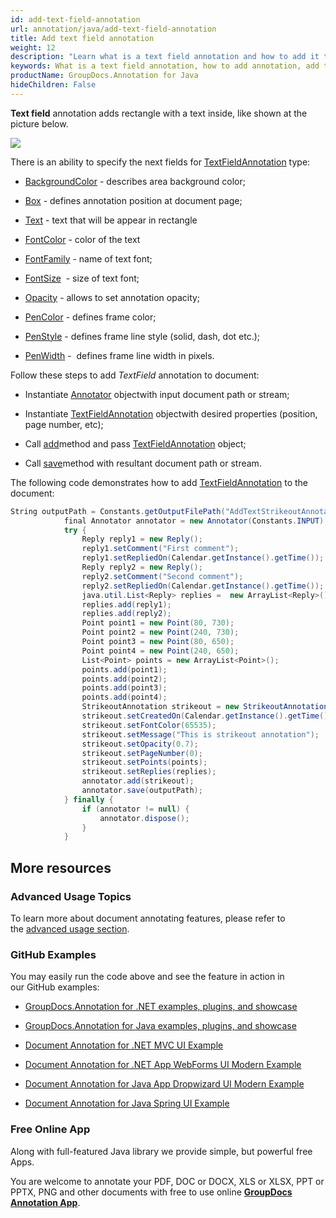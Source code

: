 ```yaml
---
id: add-text-field-annotation
url: annotation/java/add-text-field-annotation
title: Add text field annotation
weight: 12
description: "Learn what is a text field annotation and how to add it to a document programmatically using GroupDocs.Annotation for Java."
keywords: What is a text field annotation, how to add annotation, add text field annotation
productName: GroupDocs.Annotation for Java
hideChildren: False
---
```

**Text field** annotation adds rectangle with a text inside, like shown at the picture below. 

![](download/attachments/85231548/539695140)

There is an ability to specify the next fields for [TextFieldAnnotation](https://apireference.groupdocs.com/java/annotation/com.groupdocs.annotation.models.annotationmodels/TextFieldAnnotation) type:

*   [BackgroundColor](https://apireference.groupdocs.com/annotation/java/com.groupdocs.annotation.models.annotationmodels/AreaAnnotation#getBackgroundColor()) - describes area background color;
    
*   [Box](https://apireference.groupdocs.com/annotation/java/com.groupdocs.annotation.models.annotationmodels/AreaAnnotation#getBox()) - defines annotation position at document page;
    
*   [Text](https://apireference.groupdocs.com/annotation/java/com.groupdocs.annotation.models.annotationmodels/TextFieldAnnotation#getText()) - text that will be appear in rectangle
    
*   [FontColor](https://apireference.groupdocs.com/annotation/java/com.groupdocs.annotation.models.annotationmodels/TextFieldAnnotation#getFontColor()) - color of the text
    
*   [FontFamily](https://apireference.groupdocs.com/annotation/java/com.groupdocs.annotation.models.annotationmodels/TextFieldAnnotation#getFontFamily()) - name of text font;
    
*   [FontSize](https://apireference.groupdocs.com/annotation/java/com.groupdocs.annotation.models.annotationmodels/TextFieldAnnotation#getFontSize())  - size of text font;
    
*   [Opacity](https://apireference.groupdocs.com/annotation/java/com.groupdocs.annotation.models.annotationmodels/AreaAnnotation#getOpacity()) - allows to set annotation opacity;
    
*   [PenColor](https://apireference.groupdocs.com/annotation/java/com.groupdocs.annotation.models.annotationmodels/AreaAnnotation#getPenColor()) - defines frame color;
    
*   [PenStyle](https://apireference.groupdocs.com/annotation/java/com.groupdocs.annotation.models.annotationmodels/AreaAnnotation#getPenStyle()) - defines frame line style (solid, dash, dot etc.);
    
*   [PenWidth](https://apireference.groupdocs.com/annotation/java/com.groupdocs.annotation.models.annotationmodels/AreaAnnotation#getPenWidth()) -  defines frame line width in pixels.
    

Follow these steps to add *TextField* annotation to document: 

*   Instantiate [Annotator](https://apireference.groupdocs.com/java/annotation/com.groupdocs.annotation/Annotator) objectwith input document path or stream;
    
*   Instantiate [TextFieldAnnotation](https://apireference.groupdocs.com/java/annotation/com.groupdocs.annotation.models.annotationmodels/TextFieldAnnotation) objectwith desired properties (position, page number, etc);
    
*   Call [add](https://apireference.groupdocs.com/java/annotation/com.groupdocs.annotation/Annotator#add(com.groupdocs.annotation.models.annotationmodels.AnnotationBase))method and pass [TextFieldAnnotation](https://apireference.groupdocs.com/java/annotation/com.groupdocs.annotation.models.annotationmodels/TextFieldAnnotation) object;
    
*   Call [save](https://apireference.groupdocs.com/java/annotation/com.groupdocs.annotation/Annotator#save(java.io.InputStream))method with resultant document path or stream.
    

The following code demonstrates how to add [TextFieldAnnotation](https://apireference.groupdocs.com/java/annotation/com.groupdocs.annotation.models.annotationmodels/TextFieldAnnotation) to the document:

```csharp
String outputPath = Constants.getOutputFilePath("AddTextStrikeoutAnnotation", FilenameUtils.getExtension(Constants.INPUT));
            final Annotator annotator = new Annotator(Constants.INPUT);
            try {
                Reply reply1 = new Reply();
                reply1.setComment("First comment");
                reply1.setRepliedOn(Calendar.getInstance().getTime());
                Reply reply2 = new Reply();
                reply2.setComment("Second comment");
                reply2.setRepliedOn(Calendar.getInstance().getTime());
                java.util.List<Reply> replies =  new ArrayList<Reply>();
                replies.add(reply1);
                replies.add(reply2);
                Point point1 = new Point(80, 730);
                Point point2 = new Point(240, 730);
                Point point3 = new Point(80, 650);
                Point point4 = new Point(240, 650);
                List<Point> points = new ArrayList<Point>();
                points.add(point1);
                points.add(point2);
                points.add(point3);
                points.add(point4);
                StrikeoutAnnotation strikeout = new StrikeoutAnnotation();
                strikeout.setCreatedOn(Calendar.getInstance().getTime());
                strikeout.setFontColor(65535);
                strikeout.setMessage("This is strikeout annotation");
                strikeout.setOpacity(0.7);
                strikeout.setPageNumber(0);
                strikeout.setPoints(points);
                strikeout.setReplies(replies);
                annotator.add(strikeout);
                annotator.save(outputPath);
            } finally {
                if (annotator != null) {
                    annotator.dispose();
                }
            }
```

## More resources

### Advanced Usage Topics

To learn more about document annotating features, please refer to the [advanced usage section](Advanced%2Busage.html).

### GitHub Examples

You may easily run the code above and see the feature in action in our GitHub examples:

*   [GroupDocs.Annotation for .NET examples, plugins, and showcase](https://github.com/groupdocs-annotation/GroupDocs.Annotation-for-.NET)
    
*   [GroupDocs.Annotation for Java examples, plugins, and showcase](https://github.com/groupdocs-annotation/GroupDocs.Annotation-for-Java)
    
*   [Document Annotation for .NET MVC UI Example](https://github.com/groupdocs-annotation/GroupDocs.Annotation-for-.NET-MVC) 
    
*   [Document Annotation for .NET App WebForms UI Modern Example](https://github.com/groupdocs-annotation/GroupDocs.Annotation-for-.NET-WebForms)
    
*   [Document Annotation for Java App Dropwizard UI Modern Example](https://github.com/groupdocs-annotation/GroupDocs.Annotation-for-Java-Dropwizard)
    
*   [Document Annotation for Java Spring UI Example](https://github.com/groupdocs-annotation/GroupDocs.Annotation-for-Java-Spring)
    

### Free Online App

Along with full-featured Java library we provide simple, but powerful free Apps.

You are welcome to annotate your PDF, DOC or DOCX, XLS or XLSX, PPT or PPTX, PNG and other documents with free to use online **[GroupDocs Annotation App](https://products.groupdocs.app/annotation)**.
